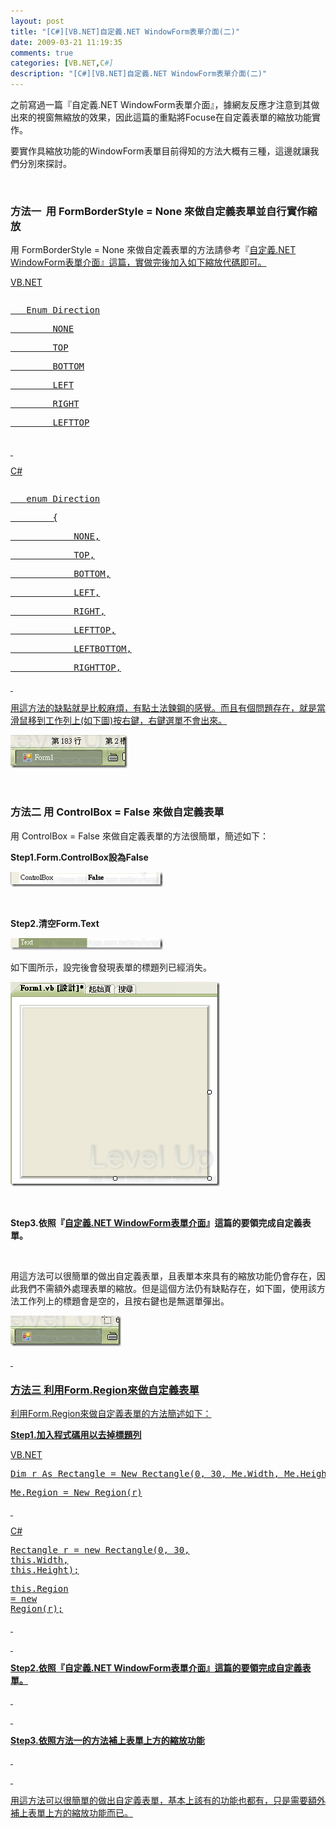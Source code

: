 ```yaml
---
layout: post
title: "[C#][VB.NET]自定義.NET WindowForm表單介面(二)"
date: 2009-03-21 11:19:35
comments: true
categories: [VB.NET,C#]
description: "[C#][VB.NET]自定義.NET WindowForm表單介面(二)"
---
```

<p>之前寫過一篇『自定義.NET WindowForm表單介面</a>』，據網友反應才注意到其做出來的視窗無縮放的效果，因此這篇的重點將Focuse在自定義表單的縮放功能實作。</p><p>要實作具縮放功能的WindowForm表單目前得知的方法大概有三種，這邊就讓我們分別來探討。</p><p> </p><h3>方法一  用 FormBorderStyle = None 來做自定義表單並自行實作縮放</h3><p>用 FormBorderStyle = None 來做自定義表單的方法請參考『<a href="http://www.dotblogs.com.tw/larrynung/archive/2008/11/11/5959.aspx">自定義.NET WindowForm表單介面』這篇，實做完後加入如下縮放代碼即可。</p><p>VB.NET</p><div style="width: 614px; height: 226px; overflow: auto"><div class="csharpcode"><pre class="alt">
   <span class="kwrd">Enum</span> Direction</pre><pre>
        NONE</pre><pre class="alt">
        TOP</pre><pre>
        BOTTOM</pre><pre class="alt">
        LEFT</pre><pre>
        RIGHT</pre><pre class="alt">
        LEFTTOP</pre><pre>
        LEFTBOTTOM</pre><pre class="alt">
        RIGHTTOP</pre><pre>
        RIGHTBOTTOM</pre><pre class="alt">
    <span class="kwrd">End</span> <span class="kwrd">Enum</span></pre><pre>
 </pre><pre class="alt">
 </pre><pre>
    <span class="kwrd">Dim</span> alreadyCaptured <span class="kwrd">As</span> <span class="kwrd">Boolean</span></pre><pre class="alt">
    <span class="kwrd">Dim</span> x <span class="kwrd">As</span> <span class="kwrd">Integer</span></pre><pre>
    <span class="kwrd">Dim</span> y <span class="kwrd">As</span> <span class="kwrd">Integer</span></pre><pre class="alt">
    <span class="kwrd">Dim</span> interval <span class="kwrd">As</span> <span class="kwrd">Integer</span> = 5</pre><pre>
    <span class="kwrd">Dim</span> adjustDirection <span class="kwrd">As</span> Direction</pre><pre class="alt">
 </pre><pre>
    <span class="kwrd">Private</span> <span class="kwrd">Sub</span> Form_MouseMove(<span class="kwrd">ByVal</span> sender <span class="kwrd">As</span> <span class="kwrd">Object</span>, <span class="kwrd">ByVal</span> e <span class="kwrd">As</span> System.Windows.Forms.MouseEventArgs) <span class="kwrd">Handles</span> <span class="kwrd">Me</span>.MouseMove</pre><pre class="alt">
        <span class="kwrd">If</span> <span class="kwrd">Me</span>.Capture <span class="kwrd">Then</span></pre><pre>
            <span class="kwrd">If</span> alreadyCaptured <span class="kwrd">Then</span></pre><pre class="alt">
                AdjustBounds(e)</pre><pre>
            <span class="kwrd">End</span> <span class="kwrd">If</span></pre><pre class="alt">
 </pre><pre>
            x = e.X</pre><pre class="alt">
            y = e.Y</pre><pre>
        <span class="kwrd">Else</span></pre><pre class="alt">
            SetAdjustDirection(e)</pre><pre>
            SetCursor()</pre><pre class="alt">
        <span class="kwrd">End</span> <span class="kwrd">If</span></pre><pre>
        alreadyCaptured = <span class="kwrd">Me</span>.Capture</pre><pre class="alt">
    <span class="kwrd">End</span> <span class="kwrd">Sub</span></pre><pre>
 </pre><pre class="alt">
    <span class="kwrd">Private</span> <span class="kwrd">Function</span> IsMatch(<span class="kwrd">ByVal</span> n <span class="kwrd">As</span> <span class="kwrd">Integer</span>, <span class="kwrd">ByVal</span> xy <span class="kwrd">As</span> <span class="kwrd">Integer</span>) <span class="kwrd">As</span> <span class="kwrd">Boolean</span></pre><pre>
        <span class="kwrd">Return</span> (xy - interval &lt; n) <span class="kwrd">AndAlso</span> (n &lt; xy + interval)</pre><pre class="alt">
    <span class="kwrd">End</span> <span class="kwrd">Function</span></pre><pre>
 </pre><pre class="alt">
 </pre><pre>
    <span class="kwrd">Private</span> <span class="kwrd">Sub</span> SetCursor()</pre><pre class="alt">
        <span class="kwrd">Select</span> <span class="kwrd">Case</span> adjustDirection</pre><pre>
            <span class="kwrd">Case</span> Direction.LEFTTOP, Direction.RIGHTBOTTOM</pre><pre class="alt">
                <span class="kwrd">Me</span>.Cursor = Cursors.SizeNWSE</pre><pre>
            <span class="kwrd">Case</span> Direction.RIGHTTOP, Direction.LEFTBOTTOM</pre><pre class="alt">
                <span class="kwrd">Me</span>.Cursor = Cursors.SizeNESW</pre><pre>
            <span class="kwrd">Case</span> Direction.LEFT, Direction.RIGHT</pre><pre class="alt">
                <span class="kwrd">Me</span>.Cursor = Cursors.SizeWE</pre><pre>
            <span class="kwrd">Case</span> Direction.TOP, Direction.BOTTOM</pre><pre class="alt">
                <span class="kwrd">Me</span>.Cursor = Cursors.SizeNS</pre><pre>
            <span class="kwrd">Case</span> Direction.NONE</pre><pre class="alt">
                <span class="kwrd">Me</span>.Cursor = Cursors.<span class="kwrd">Default</span></pre><pre>
        <span class="kwrd">End</span> <span class="kwrd">Select</span></pre><pre class="alt">
    <span class="kwrd">End</span> <span class="kwrd">Sub</span></pre><pre>
 </pre><pre class="alt">
 </pre><pre>
    <span class="kwrd">Private</span> <span class="kwrd">Sub</span> SetAdjustDirection(<span class="kwrd">ByVal</span> e <span class="kwrd">As</span> System.Windows.Forms.MouseEventArgs)</pre><pre class="alt">
        <span class="kwrd">If</span> IsMatch(e.X, 0) <span class="kwrd">AndAlso</span> IsMatch(e.Y, 0) <span class="kwrd">Then</span></pre><pre>
            adjustDirection = Direction.LEFTTOP</pre><pre class="alt">
        <span class="kwrd">ElseIf</span> IsMatch(e.X, 0) <span class="kwrd">AndAlso</span> IsMatch(e.Y, <span class="kwrd">Me</span>.Height - 1) <span class="kwrd">Then</span></pre><pre>
            adjustDirection = Direction.LEFTBOTTOM</pre><pre class="alt">
        <span class="kwrd">ElseIf</span> IsMatch(e.X, <span class="kwrd">Me</span>.Width - 1) <span class="kwrd">AndAlso</span> IsMatch(e.Y, 0) <span class="kwrd">Then</span></pre><pre>
            adjustDirection = Direction.RIGHTTOP</pre><pre class="alt">
        <span class="kwrd">ElseIf</span> IsMatch(e.X, <span class="kwrd">Me</span>.Width - 1) <span class="kwrd">AndAlso</span> IsMatch(e.Y, <span class="kwrd">Me</span>.Height - 1) <span class="kwrd">Then</span></pre><pre>
            adjustDirection = Direction.RIGHTBOTTOM</pre><pre class="alt">
        <span class="kwrd">ElseIf</span> IsMatch(e.X, 0) <span class="kwrd">Then</span></pre><pre>
            adjustDirection = Direction.LEFT</pre><pre class="alt">
        <span class="kwrd">ElseIf</span> IsMatch(e.X, <span class="kwrd">Me</span>.Width - 1) <span class="kwrd">Then</span></pre><pre>
            adjustDirection = Direction.RIGHT</pre><pre class="alt">
        <span class="kwrd">ElseIf</span> IsMatch(e.Y, 0) <span class="kwrd">Then</span></pre><pre>
            adjustDirection = Direction.TOP</pre><pre class="alt">
        <span class="kwrd">ElseIf</span> IsMatch(e.Y, <span class="kwrd">Me</span>.Height - 1) <span class="kwrd">Then</span></pre><pre>
            adjustDirection = Direction.BOTTOM</pre><pre class="alt">
        <span class="kwrd">Else</span></pre><pre>
            adjustDirection = Direction.NONE</pre><pre class="alt">
        <span class="kwrd">End</span> <span class="kwrd">If</span></pre><pre>
    <span class="kwrd">End</span> <span class="kwrd">Sub</span></pre><pre class="alt">
 </pre><pre>
    <span class="kwrd">Private</span> <span class="kwrd">Sub</span> AdjustBounds(<span class="kwrd">ByVal</span> e <span class="kwrd">As</span> System.Windows.Forms.MouseEventArgs)</pre><pre class="alt">
        <span class="kwrd">Dim</span> x <span class="kwrd">As</span> <span class="kwrd">Integer</span> = e.X - <span class="kwrd">Me</span>.x</pre><pre>
        <span class="kwrd">Dim</span> y <span class="kwrd">As</span> <span class="kwrd">Integer</span> = e.Y - <span class="kwrd">Me</span>.y</pre><pre class="alt">
        <span class="kwrd">Select</span> <span class="kwrd">Case</span> adjustDirection</pre><pre>
            <span class="kwrd">Case</span> Direction.LEFTTOP</pre><pre class="alt">
                <span class="kwrd">Me</span>.Left += e.X</pre><pre>
                <span class="kwrd">Me</span>.Width -= e.X</pre><pre class="alt">
                <span class="kwrd">Me</span>.Top += e.Y</pre><pre>
                <span class="kwrd">Me</span>.Height -= e.Y</pre><pre class="alt">
            <span class="kwrd">Case</span> Direction.LEFTBOTTOM</pre><pre>
                <span class="kwrd">Me</span>.Left += e.X</pre><pre class="alt">
                <span class="kwrd">Me</span>.Width -= e.X</pre><pre>
                <span class="kwrd">Me</span>.Height += y</pre><pre class="alt">
            <span class="kwrd">Case</span> Direction.RIGHTBOTTOM</pre><pre>
                <span class="kwrd">Me</span>.Width += x</pre><pre class="alt">
                <span class="kwrd">Me</span>.Height += y</pre><pre>
            <span class="kwrd">Case</span> Direction.RIGHTTOP</pre><pre class="alt">
                <span class="kwrd">Me</span>.Top += e.Y</pre><pre>
                <span class="kwrd">Me</span>.Height -= e.Y</pre><pre class="alt">
                <span class="kwrd">Me</span>.Width += x</pre><pre>
            <span class="kwrd">Case</span> Direction.LEFT</pre><pre class="alt">
                <span class="kwrd">Me</span>.Left += e.X</pre><pre>
                <span class="kwrd">Me</span>.Width -= e.X</pre><pre class="alt">
            <span class="kwrd">Case</span> Direction.RIGHT</pre><pre>
                <span class="kwrd">Me</span>.Width += x</pre><pre class="alt">
            <span class="kwrd">Case</span> Direction.TOP</pre><pre>
                <span class="kwrd">Me</span>.Top += e.Y</pre><pre class="alt">
                <span class="kwrd">Me</span>.Height -= e.Y</pre><pre>
            <span class="kwrd">Case</span> Direction.BOTTOM</pre><pre class="alt">
                <span class="kwrd">Me</span>.Height += y</pre><pre>
        <span class="kwrd">End</span> <span class="kwrd">Select</span></pre><pre class="alt">
    <span class="kwrd">End</span> Sub</pre></div></div><p> </p><p>C#</p><div style="width: 613px; height: 301px; overflow: auto"><div class="csharpcode"><pre class="alt">
   <span class="kwrd">enum</span> Direction</pre><pre>
        {</pre><pre class="alt">
            NONE,</pre><pre>
            TOP,</pre><pre class="alt">
            BOTTOM,</pre><pre>
            LEFT,</pre><pre class="alt">
            RIGHT,</pre><pre>
            LEFTTOP,</pre><pre class="alt">
            LEFTBOTTOM,</pre><pre>
            RIGHTTOP,</pre><pre class="alt">
            RIGHTBOTTOM</pre><pre>
        };</pre><pre class="alt">
        Boolean alreadyCaptured;</pre><pre>
        <span class="kwrd">int</span> x;</pre><pre class="alt">
        <span class="kwrd">int</span> y;</pre><pre>
        <span class="kwrd">int</span> interval = 5;</pre><pre class="alt">
        Direction adjustDirection;</pre><pre>
        <span class="kwrd">private</span> <span class="kwrd">void</span> Form1_MouseMove(<span class="kwrd">object</span> sender, MouseEventArgs e)</pre><pre class="alt">
        {</pre><pre>
            <span class="kwrd">if</span> (<span class="kwrd">this</span>.Capture)</pre><pre class="alt">
            {</pre><pre>
                <span class="kwrd">if</span> (alreadyCaptured)</pre><pre style="width: 100%; height: 3px" class="alt">
                    AdjustBounds(e);</pre><pre>
                x = e.X;</pre><pre class="alt">
                y = e.Y;</pre><pre>
            }</pre><pre class="alt">
            <span class="kwrd">else</span></pre><pre>
            {</pre><pre class="alt">
                SetAdjustDirection(e);</pre><pre>
                SetCursor();</pre><pre class="alt">
            }</pre><pre>
            alreadyCaptured = <span class="kwrd">this</span>.Capture;</pre><pre class="alt">
 </pre><pre>
        }</pre><pre class="alt">
 </pre><pre>
        <span class="kwrd">private</span> Boolean IsMatch(<span class="kwrd">int</span> n, <span class="kwrd">int</span> xy)</pre><pre class="alt">
        {</pre><pre>
            <span class="kwrd">return</span> (xy - interval &lt; n) &amp;&amp; (n &lt; xy + interval);</pre><pre class="alt">
        }</pre><pre>
 </pre><pre class="alt">
        <span class="kwrd">private</span> <span class="kwrd">void</span> SetCursor()</pre><pre>
        {</pre><pre class="alt">
            <span class="kwrd">switch</span> (adjustDirection)</pre><pre>
            {</pre><pre class="alt">
                <span class="kwrd">case</span> Direction.LEFTTOP :</pre><pre>
                <span class="kwrd">case</span> Direction .RIGHTBOTTOM :</pre><pre class="alt">
                    <span class="kwrd">this</span>.Cursor = Cursors.SizeNWSE;</pre><pre>
                    <span class="kwrd">break</span>;</pre><pre class="alt">
                <span class="kwrd">case</span> Direction.RIGHTTOP:</pre><pre>
                <span class="kwrd">case</span> Direction.LEFTBOTTOM:</pre><pre class="alt">
                    <span class="kwrd">this</span>.Cursor = Cursors.SizeNESW;</pre><pre>
                    <span class="kwrd">break</span>;</pre><pre class="alt">
                <span class="kwrd">case</span> Direction.LEFT:</pre><pre>
                <span class="kwrd">case</span> Direction.RIGHT:</pre><pre class="alt">
                    <span class="kwrd">this</span>.Cursor = Cursors.SizeWE;</pre><pre>
                    <span class="kwrd">break</span>;</pre><pre class="alt">
                <span class="kwrd">case</span> Direction.TOP:</pre><pre>
                <span class="kwrd">case</span> Direction.BOTTOM:</pre><pre class="alt">
                    <span class="kwrd">this</span>.Cursor = Cursors.SizeNS;</pre><pre>
                    <span class="kwrd">break</span>;</pre><pre class="alt">
                <span class="kwrd">default</span> :</pre><pre>
                    <span class="kwrd">this</span>.Cursor = Cursors.Default;</pre><pre class="alt">
                    <span class="kwrd">break</span>;</pre><pre>
            }</pre><pre class="alt">
        }</pre><pre>
 </pre><pre class="alt">
 </pre><pre>
        <span class="kwrd">private</span> <span class="kwrd">void</span> SetAdjustDirection(System.Windows.Forms.MouseEventArgs e)</pre><pre class="alt">
        {</pre><pre>
            <span class="kwrd">if</span> (IsMatch(e.X, 0) &amp;&amp; IsMatch(e.Y, 0))</pre><pre class="alt">
            {</pre><pre>
                adjustDirection = Direction.LEFTTOP;</pre><pre class="alt">
            }</pre><pre>
            <span class="kwrd">else</span> <span class="kwrd">if</span> (IsMatch(e.X, 0) &amp;&amp; IsMatch(e.Y, <span class="kwrd">this</span>.Height - 1))</pre><pre class="alt">
            {</pre><pre>
                adjustDirection = Direction.LEFTBOTTOM;</pre><pre class="alt">
            }</pre><pre>
            <span class="kwrd">else</span> <span class="kwrd">if</span> (IsMatch(e.X, <span class="kwrd">this</span>.Width - 1) &amp;&amp; IsMatch(e.Y, 0))</pre><pre class="alt">
            {</pre><pre>
                adjustDirection = Direction.RIGHTTOP;</pre><pre class="alt">
            }</pre><pre>
            <span class="kwrd">else</span> <span class="kwrd">if</span> (IsMatch(e.X, <span class="kwrd">this</span>.Width - 1) &amp;&amp; IsMatch(e.Y, <span class="kwrd">this</span>.Height - 1))</pre><pre class="alt">
            {</pre><pre>
                adjustDirection = Direction.RIGHTBOTTOM;</pre><pre class="alt">
            }</pre><pre>
            <span class="kwrd">else</span> <span class="kwrd">if</span> (IsMatch(e.X, 0))</pre><pre class="alt">
            {</pre><pre>
                adjustDirection = Direction.LEFT;</pre><pre class="alt">
            }</pre><pre>
            <span class="kwrd">else</span> <span class="kwrd">if</span> (IsMatch(e.X, <span class="kwrd">this</span>.Width - 1))</pre><pre class="alt">
            {</pre><pre>
                adjustDirection = Direction.RIGHT;</pre><pre class="alt">
            }</pre><pre>
            <span class="kwrd">else</span> <span class="kwrd">if</span> (IsMatch(e.Y, 0))</pre><pre class="alt">
            {</pre><pre>
                adjustDirection = Direction.TOP;</pre><pre class="alt">
            }</pre><pre>
            <span class="kwrd">else</span> <span class="kwrd">if</span> (IsMatch(e.Y, <span class="kwrd">this</span>.Height - 1))</pre><pre class="alt">
            {</pre><pre>
                adjustDirection = Direction.BOTTOM;</pre><pre class="alt">
            }</pre><pre>
            <span class="kwrd">else</span></pre><pre class="alt">
            {</pre><pre>
                adjustDirection = Direction.NONE;</pre><pre class="alt">
            }</pre><pre>
        }</pre><pre class="alt">
        <span class="kwrd">private</span> <span class="kwrd">void</span> AdjustBounds(System.Windows.Forms.MouseEventArgs e)</pre><pre>
        {</pre><pre class="alt">
            <span class="kwrd">int</span> x = e.X - <span class="kwrd">this</span>.x;</pre><pre>
            <span class="kwrd">int</span> y = e.Y - <span class="kwrd">this</span>.y;</pre><pre class="alt">
            <span class="kwrd">switch</span> (adjustDirection)</pre><pre>
            {</pre><pre class="alt">
                <span class="kwrd">case</span> Direction.LEFTTOP:</pre><pre>
                    <span class="kwrd">this</span>.Left += e.X;</pre><pre class="alt">
                    <span class="kwrd">this</span>.Width -= e.X;</pre><pre>
                    <span class="kwrd">this</span>.Top += e.Y;</pre><pre class="alt">
                    <span class="kwrd">this</span>.Height -= e.Y;</pre><pre>
                    <span class="kwrd">break</span>;</pre><pre class="alt">
                <span class="kwrd">case</span> Direction.LEFTBOTTOM:</pre><pre>
                    <span class="kwrd">this</span>.Left += e.X;</pre><pre class="alt">
                    <span class="kwrd">this</span>.Width -= e.X;</pre><pre>
                    <span class="kwrd">this</span>.Height += y;</pre><pre class="alt">
                    <span class="kwrd">break</span>;</pre><pre>
                <span class="kwrd">case</span> Direction.RIGHTBOTTOM:</pre><pre class="alt">
                    <span class="kwrd">this</span>.Width += x;</pre><pre>
                    <span class="kwrd">this</span>.Height += y;</pre><pre class="alt">
                    <span class="kwrd">break</span>;</pre><pre>
                <span class="kwrd">case</span> Direction.RIGHTTOP:</pre><pre class="alt">
                    <span class="kwrd">this</span>.Top += e.Y;</pre><pre>
                    <span class="kwrd">this</span>.Height -= e.Y;</pre><pre class="alt">
                    <span class="kwrd">this</span>.Width += x;</pre><pre>
                    <span class="kwrd">break</span>;</pre><pre class="alt">
                <span class="kwrd">case</span> Direction.LEFT:</pre><pre>
                    <span class="kwrd">this</span>.Left += e.X;</pre><pre class="alt">
                    <span class="kwrd">this</span>.Width -= e.X;</pre><pre>
                    <span class="kwrd">break</span>;</pre><pre class="alt">
                <span class="kwrd">case</span> Direction.RIGHT:</pre><pre>
                    <span class="kwrd">this</span>.Width += x;</pre><pre class="alt">
                    <span class="kwrd">break</span>;</pre><pre>
                <span class="kwrd">case</span> Direction.TOP:</pre><pre class="alt">
                    <span class="kwrd">this</span>.Top += e.Y;</pre><pre>
                    <span class="kwrd">this</span>.Height -= e.Y;</pre><pre class="alt">
                    <span class="kwrd">break</span>;</pre><pre>
                <span class="kwrd">case</span> Direction.BOTTOM:</pre><pre class="alt">
                    <span class="kwrd">this</span>.Height += y;</pre><pre>
                    <span class="kwrd">break</span>;</pre><pre class="alt">
            }</pre><pre>
        }</pre></div></div><p> </p><p>用這方法的缺點就是比較麻煩，有點土法鍊鋼的感覺。而且有個問題存在，就是當滑鼠移到工作列上(如下圖)按右鍵，右鍵選單不會出來。</p><p><img style="border-right-width: 0px; border-top-width: 0px; border-bottom-width: 0px; border-left-width: 0px" border="0" alt="image" width="187" height="53" src="\images\posts\7625\image_thumb.png" /></a></p><p> </p><h3>方法二 用 ControlBox = False 來做自定義表單</h3><p>用 ControlBox = False 來做自定義表單的方法很簡單，簡述如下：</p><p><strong>Step1.Form.ControlBox設為False</strong></p><p><a href="http://files.dotblogs.com.tw/larrynung/0903/1387ac2c5637.NETWindowForm_8F1B/image_4.png"><img style="border-right-width: 0px; border-top-width: 0px; border-bottom-width: 0px; border-left-width: 0px" border="0" alt="image" width="244" height="24" src="\images\posts\7625\image_thumb_1.png" /></a></p><p> </p><p><strong>Step2.清空Form.Text</strong></p><p><a href="http://files.dotblogs.com.tw/larrynung/0903/1387ac2c5637.NETWindowForm_8F1B/image_6.png"><img style="border-right-width: 0px; border-top-width: 0px; border-bottom-width: 0px; border-left-width: 0px" border="0" alt="image" width="244" height="19" src="\images\posts\7625\image_thumb_2.png" /></a></p><p>如下圖所示，設完後會發現表單的標題列已經消失。</p><p><a href="http://files.dotblogs.com.tw/larrynung/0903/1387ac2c5637.NETWindowForm_8F1B/image_8.png"><img style="border-right-width: 0px; border-top-width: 0px; border-bottom-width: 0px; border-left-width: 0px" border="0" alt="image" width="335" height="327" src="\images\posts\7625\image_thumb_3.png" /></a></p><p> </p><p><strong>Step3.依照『</strong><a href="http://www.dotblogs.com.tw/larrynung/archive/2008/11/11/5959.aspx"><strong>自定義.NET WindowForm表單介面</strong></a><strong>』這篇的要領完成自定義表單。</strong></p><p> </p><p>用這方法可以很簡單的做出自定義表單，且表單本來具有的縮放功能仍會存在，因此我們不需額外處理表單的縮放。但是這個方法仍有缺點存在，如下圖，使用該方法工作列上的標題會是空的，且按右鍵也是無選單彈出。</p><p><a href="http://files.dotblogs.com.tw/larrynung/0903/1387ac2c5637.NETWindowForm_8F1B/image_10.png"><img style="border-right-width: 0px; border-top-width: 0px; border-bottom-width: 0px; border-left-width: 0px" border="0" alt="image" width="177" height="49" src="\images\posts\7625\image_thumb_4.png" /></p><p> </p><h3>方法三 利用Form.Region來做自定義表單</h3><p>利用Form.Region來做自定義表單的方法簡述如下：</p><p><strong>Step1.加入程式碼用以去掉標題列</strong></p><p>VB.NET</p><div class="csharpcode"><pre class="alt"><span class="kwrd">Dim</span> r <span class="kwrd">As</span> Rectangle = <span class="kwrd">New</span> Rectangle(0, 30, <span class="kwrd">Me</span>.Width, <span class="kwrd">Me</span>.Height)</pre><pre><span class="kwrd">Me</span>.Region = <span class="kwrd">New</span> Region(r)</pre></div><p /><style type="text/css"><![CDATA[







.csharpcode, .csharpcode pre
{
	font-size: small;
	color: black;
	font-family: consolas, "Courier New", courier, monospace;
	background-color: #ffffff;
	/*white-space: pre;*/
}
.csharpcode pre { margin: 0em; }
.csharpcode .rem { color: #008000; }
.csharpcode .kwrd { color: #0000ff; }
.csharpcode .str { color: #006080; }
.csharpcode .op { color: #0000c0; }
.csharpcode .preproc { color: #cc6633; }
.csharpcode .asp { background-color: #ffff00; }
.csharpcode .html { color: #800000; }
.csharpcode .attr { color: #ff0000; }
.csharpcode .alt 
{
	background-color: #f4f4f4;
	width: 100%;
	margin: 0em;
}
.csharpcode .lnum { color: #606060; }]]></style><p> </p><p>C#</p><div class="csharpcode"><pre class="alt">
Rectangle r = <span class="kwrd">new</span> Rectangle(0, 30, <span class="kwrd">this</span>.Width, <span class="kwrd">this</span>.Height);</pre><pre><span class="kwrd">this</span>.Region = <span class="kwrd">new</span> Region(r);</pre></div><p /><style type="text/css"><![CDATA[







.csharpcode, .csharpcode pre
{
	font-size: small;
	color: black;
	font-family: consolas, "Courier New", courier, monospace;
	background-color: #ffffff;
	/*white-space: pre;*/
}
.csharpcode pre { margin: 0em; }
.csharpcode .rem { color: #008000; }
.csharpcode .kwrd { color: #0000ff; }
.csharpcode .str { color: #006080; }
.csharpcode .op { color: #0000c0; }
.csharpcode .preproc { color: #cc6633; }
.csharpcode .asp { background-color: #ffff00; }
.csharpcode .html { color: #800000; }
.csharpcode .attr { color: #ff0000; }
.csharpcode .alt 
{
	background-color: #f4f4f4;
	width: 100%;
	margin: 0em;
}
.csharpcode .lnum { color: #606060; }]]></style><p> </p><p> </p><p><strong>Step2.依照『</strong><strong>自定義.NET WindowForm表單介面</strong><strong>』這篇的要領完成自定義表單。</strong></p><p> </p><p> </p><p><strong>Step3.依照方法一的方法補上表單上方的縮放功能</strong></p><p> </p><p> </p><p>用這方法可以很簡單的做出自定義表單，基本上該有的功能也都有，只是需要額外補上表單上方的縮放功能而已。</p>